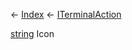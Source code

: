 ← [Index](Api-Index) ← [ITerminalAction](Sandbox.ModAPI.Interfaces.ITerminalAction)

[string](System.String) Icon